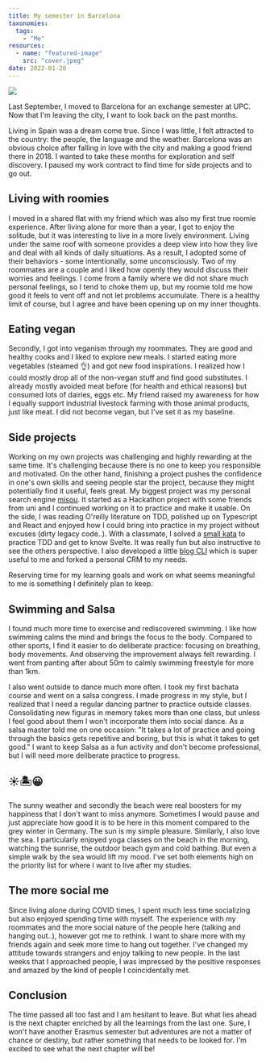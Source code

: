 ```yaml
---
title: My semester in Barcelona
taxonomies:
  tags:
    - "Me"
resources:
  - name: "featured-image"
    src: "cover.jpeg"
date: 2022-01-20
---
```

![](/images/erasmus.jpeg)


Last September, I moved to Barcelona for an exchange semester at UPC.
Now that I'm leaving the city, I want to look back on the past months.

Living in Spain was a dream come true. Since I was little, I felt attracted to the country: the people, the language and the weather.
Barcelona was an obvious choice after falling in love with the city and making a good friend there in 2018.
I wanted to take these months for exploration and self discovery. I paused my work contract to find time for side projects and to go out.

## Living with roomies
I moved in a shared flat with my friend which was also my first true roomie experience. After living alone for more than a year, I got to enjoy the solitude, but  it was interesting to live in a more lively environment. Living under the same roof with someone provides a deep view into how they live and deal with all kinds of daily situations.
As a result, I adopted some of their behaviors - some intentionally, some unconsciously.
Two of my roommates are a couple and I liked how openly they would discuss their worries and feelings.
I come from a family where we did not share much personal feelings, so I tend to choke them up, but my roomie told me how good it feels to vent off and not let problems accumulate.
There is a healthy limit of course, but I agree and have been opening up on my inner thoughts.

## Eating vegan
Secondly, I got into veganism through my roommates. They are good and healthy cooks and I liked to explore new meals. I started eating more vegetables (steamed 👌) and got new food inspirations. I realized how I could mostly drop all of the non-vegan stuff and find good substitutes. I already mostly avoided meat before (for health and ethical reasons) but consumed lots of dairies, eggs etc.
My friend raised my awareness for how I equally support industrial livestock farming with those animal products, just like meat.
I did not become vegan, but I've set it as my baseline.

## Side projects
Working on my own projects was challenging and highly rewarding at the same time. It's challenging because there is no one to keep you responsible and motivated. On the other hand, finishing a project pushes the confidence in one's own skills and seeing people star the project, because they might potentially find it useful, feels great. My biggest project was my personal search engine [misou](https://github.com/elchead/misou). It started as a Hackathon project with some friends from uni and I continued working on it to practice and make it usable.
On the side, I was reading O'reilly literature on TDD, polished up on Typescript and React and enjoyed how I could bring into practice in my project without excuses (dirty legacy code..). With a classmate, I solved a [small kata](https://github.com/elchead/mars-kata) to practice TDD and get to know Svelte. It was really fun but also instructive to see the others perspective.
I also developed a little [blog CLI](https://github.com/elchead/blog-cli) which is super useful to me and forked a personal CRM to my needs.

Reserving time for my learning goals and work on what seems meaningful to me is something I definitely plan to keep.

## Swimming and Salsa
I found much more time to exercise and rediscovered swimming. I like how swimming calms the mind and brings the focus to the body. Compared to other sports, I find it easier to do deliberate practice: focusing on breathing, body movements. And observing the improvement always felt rewarding. I went from panting after about 50m to calmly swimming freestyle for more than 1km.

I also went outside to dance much more often. I took my first bachata course and went on a salsa congress. I made progress in my style, but I realized that I need a regular dancing partner to practice outside classes. Consolidating new figuras in memory takes more than one class, but unless I feel good about them I won't incorporate them into social dance. As a salsa master told me on one occasion: "It takes a lot of practice and going through the basics gets repetitive and boring, but this is what it takes to get good." I want to keep Salsa as a fun activity and don't become professional, but I will need more deliberate practice to progress.

##  ☀️🏝😀
The sunny weather and secondly the beach were real boosters for my happiness that I don't want to miss anymore. Sometimes I would pause and just appreciate how good it is to be here in this moment compared to the grey winter in Germany. The sun is my simple pleasure. Similarly, I also love the sea. I particularly enjoyed yoga classes on the beach in the morning, watching the sunrise, the outdoor beach gym and cold bathing.
But even a simple walk by the sea would lift my mood.
I've set both elements high on the priority list for where I want to live after my studies.

## The more social me
Since living alone during COVID times, I spent much less time socializing but also enjoyed spending time with myself. The experience with my roommates and the more social nature of the people here (talking and hanging out..), however got me to rethink.
I want to share more with my friends again and seek more time to hang out together. I've changed my attitude towards strangers and enjoy talking to new people. In the last weeks that I approached people, I was impressed by the positive responses and amazed by the kind of people I coincidentally met.

## Conclusion
The time passed all too fast and I am hesitant to leave. But what lies ahead is the next chapter enriched by all the learnings from the last one. Sure, I won't have another Erasmus semester but adventures are not a matter of chance or destiny, but rather something that needs to be looked for. I'm excited to see what the next chapter will be!
